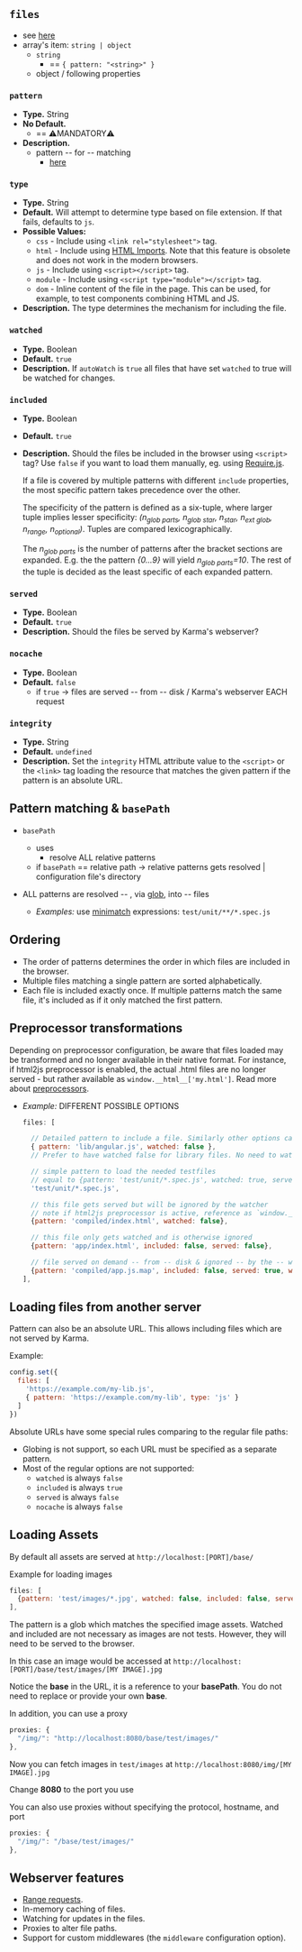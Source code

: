 ## `files`
* see [here](01-configuration-file.md#files)
* array's item: `string | object`
  * `string`
    * == `{ pattern: "<string>" }`
  * object / following properties

### `pattern`
* **Type.** String
* **No Default.**
  * == ⚠️MANDATORY⚠️
* **Description.**
  * pattern -- for -- matching
    * [here](#pattern-matching-and-basepath)

### `type`
* **Type.** String
* **Default.** Will attempt to determine type based on file extension. If that fails, defaults to `js`.
* **Possible Values:**
  * `css` - Include using `<link rel="stylesheet">` tag.
  * `html` - Include using [HTML Imports](https://developer.mozilla.org/en-US/docs/Web/Web_Components/HTML_Imports). Note that this feature is obsolete and does not work in the modern browsers.
  * `js` - Include using `<script></script>` tag.
  * `module` - Include using `<script type="module"></script>` tag.
  * `dom` - Inline content of the file in the page. This can be used, for example, to test components combining HTML and JS.
* **Description.** The type determines the mechanism for including the file.

### `watched`
* **Type.** Boolean
* **Default.** `true`
* **Description.**  If `autoWatch` is `true` all files that have set `watched` to true will be watched for changes.

### `included`
* **Type.** Boolean
* **Default.** `true`
* **Description.** Should the files be included in the browser using
    `<script>` tag? Use `false` if you want to load them manually, eg.
    using [Require.js](../plus/requirejs.html).

    If a file is covered by multiple patterns with different `include` properties, the most specific pattern takes
    precedence over the other.

    The specificity of the pattern is defined as a six-tuple, where larger tuple implies lesser specificity:
    *(n<sub>glob parts</sub>, n<sub>glob star</sub>, n<sub>star</sub>, n<sub>ext glob</sub>, n<sub>range</sub>, n<sub>optional</sub>)*.
    Tuples are compared lexicographically.

    The *n<sub>glob parts</sub>* is the number of patterns after the bracket sections are expanded. E.g. the
    the pattern *{0...9}* will yield *n<sub>glob parts</sub>=10*. The rest of the tuple is decided as the least
    specific of each expanded pattern.

### `served`
* **Type.** Boolean
* **Default.** `true`
* **Description.** Should the files be served by Karma's webserver?

### `nocache`
* **Type.** Boolean
* **Default.** `false`
  * if `true` -> files are served -- from -- disk / Karma's webserver EACH request 

### `integrity`
* **Type.** String
* **Default.** `undefined`
* **Description.** Set the `integrity` HTML attribute value to the `<script>` or the `<link>` tag loading the resource that matches the given pattern if the pattern is an absolute URL.

## Pattern matching & `basePath`
- `basePath`
  - uses
    - resolve ALL relative patterns
  - if `basePath` == relative path -> relative patterns gets resolved | configuration file's  directory

- ALL patterns are resolved -- , via [glob](https://github.com/isaacs/node-glob), into -- files 
  - _Examples:_ use [minimatch] expressions: `test/unit/**/*.spec.js`

## Ordering
- The order of patterns determines the order in which files are included in the browser.
- Multiple files matching a single pattern are sorted alphabetically.
- Each file is included exactly once. If multiple patterns match the
  same file, it's included as if it only matched the first pattern.

## Preprocessor transformations
Depending on preprocessor configuration, be aware that files loaded may be transformed and no longer available in
their native format. For instance, if html2js preprocessor is enabled, the actual .html files are no longer
served - but rather available as `window.__html__['my.html']`. Read more about [preprocessors].



* _Example:_ DIFFERENT POSSIBLE OPTIONS
  ```javascript
  files: [
  
    // Detailed pattern to include a file. Similarly other options can be used
    { pattern: 'lib/angular.js', watched: false },
    // Prefer to have watched false for library files. No need to watch them for changes
  
    // simple pattern to load the needed testfiles
    // equal to {pattern: 'test/unit/*.spec.js', watched: true, served: true, included: true}
    'test/unit/*.spec.js',
  
    // this file gets served but will be ignored by the watcher
    // note if html2js preprocessor is active, reference as `window.__html__['compiled/index.html']`
    {pattern: 'compiled/index.html', watched: false},
  
    // this file only gets watched and is otherwise ignored
    {pattern: 'app/index.html', included: false, served: false},
  
    // file served on demand -- from -- disk & ignored -- by the -- watcher
    {pattern: 'compiled/app.js.map', included: false, served: true, watched: false, nocache: true}
  ],
  ```

## Loading files from another server

Pattern can also be an absolute URL. This allows including files which are not served by Karma.

Example:

```javascript
config.set({
  files: [
    'https://example.com/my-lib.js',
    { pattern: 'https://example.com/my-lib', type: 'js' }
  ]
})
```

Absolute URLs have some special rules comparing to the regular file paths:

- Globing is not support, so each URL must be specified as a separate pattern.
- Most of the regular options are not supported:
    - `watched` is always `false`
    - `included` is always `true`
    - `served` is always `false`
    - `nocache` is always `false`

## Loading Assets
By default all assets are served at `http://localhost:[PORT]/base/`

Example for loading images

```javascript
files: [
  {pattern: 'test/images/*.jpg', watched: false, included: false, served: true, nocache: false}
],
```

The pattern is a glob which matches the specified image assets. Watched and included are not necessary as images are not tests. However, they will need to be served to the browser.

In this case an image would be accessed at `http://localhost:[PORT]/base/test/images/[MY IMAGE].jpg`

Notice the **base** in the URL, it is a reference to your **basePath**. You do not need to replace or provide your own **base**.

In addition, you can use a proxy

```javascript
proxies: {
  "/img/": "http://localhost:8080/base/test/images/"
},
```

Now you can fetch images in `test/images` at `http://localhost:8080/img/[MY IMAGE].jpg`

Change **8080** to the port you use

You can also use proxies without specifying the protocol, hostname, and port

```javascript
proxies: {
  "/img/": "/base/test/images/"
},
```

## Webserver features

* [Range requests][].
* In-memory caching of files.
* Watching for updates in the files.
* Proxies to alter file paths.
* Support for custom middlewares (the `middleware` configuration option).


[glob]: https://github.com/isaacs/node-glob
[preprocessors]: preprocessors.html
[minimatch]: https://github.com/isaacs/minimatch
[Range requests]: https://en.wikipedia.org/wiki/Byte_serving
